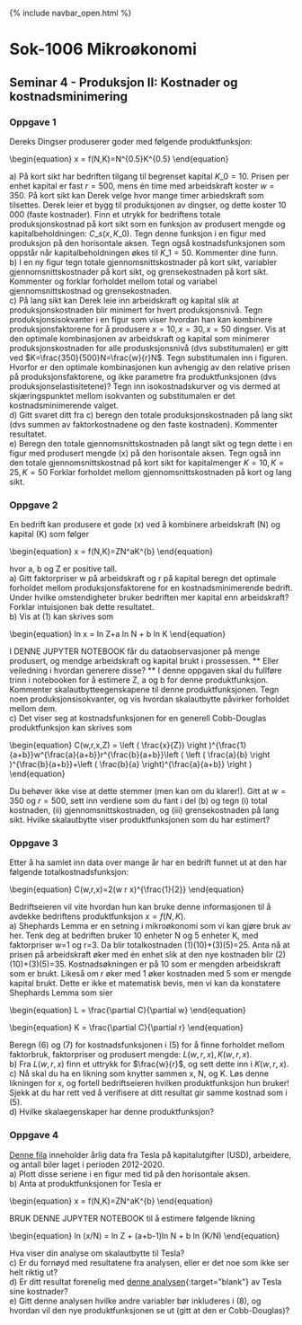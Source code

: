 {% include navbar_open.html %}
# Sok-1006 Mikroøkonomi   

## Seminar 4 - Produksjon II: Kostnader og kostnadsminimering   

   

### Oppgave 1   

Dereks Dingser produserer goder med følgende produktfunksjon:


\begin{equation}
    x = f(N,K)=N^{0.5}K^{0.5}
\end{equation}

a) På kort sikt har bedriften tilgang til begrenset kapital $K\_0=10$. Prisen per enhet kapital er fast $r=500$, mens én time med arbeidskraft koster $w=350$. På kort sikt kan Derek velge hvor mange timer arbiedskraft som tilsettes. Derek leier et bygg til produksjonen av dingser, og dette koster 10 000 (faste kostnader). Finn et utrykk for bedriftens totale produksjonskostnad på kort sikt som en funksjon av produsert mengde og kapitalbeholdningen: $C\_s(x, K\_0)$. Tegn denne funksjon i en figur med produksjon på den horisontale aksen. Tegn også kostnadsfunksjonen som oppstår når kapitalbeholdningen økes til $K\_1=50$. Kommenter dine funn.   
b) I en ny figur tegn totale gjennomsnittskostnader på kort sikt, variabler gjennomsnittskostnader på kort sikt, og grensekostnaden på kort sikt. Kommenter og forklar forholdet mellom  total og variabel gjennomsnittskostnad og grensekostnaden.   
c) På lang sikt kan Derek leie inn arbeidskraft og kapital slik at produksjonskostnaden blir minimert for hvert produksjonsnivå. Tegn produksjonsisokvanter i en figur som viser hvordan han kan kombinere produksjonsfaktorene for å produsere $x=10, x=30, x=50$ dingser. Vis at den optimale kombinasjonen av arbeidskraft og kapital som minimerer produksjonskostnaden for alle produsksjonsnivå (dvs substitumalen) er gitt ved $K=\frac{350}{500}N=\frac{w}{r}N$. Tegn substitumalen inn i figuren. Hvorfor er den optimale kombinasjonen kun avhengig av den relative prisen på produksjonsfaktorene, og ikke parametre fra produktfunksjonen (dvs produksjonselastisitetene)? Tegn inn isokostnadskurver og vis dermed at skjæringspunktet mellom isokvanten og substitumalen er det kostnadsminimerende valget.   
d) Gitt svaret ditt fra c) beregn den totale produksjonskostnaden på lang sikt (dvs summen av faktorkostnadene og den faste kostnaden). Kommenter resultatet.   
e) Beregn den totale gjennomsnittskostnaden på langt sikt og tegn dette i en figur med produsert mengde (x) på den horisontale aksen. Tegn også inn den totale gjennomsnittskostnad på kort sikt for kapitalmenger $K=10, K=25, K=50$ Forklar forholdet mellom gjennomsnittskostnaden på kort og lang sikt.   




### Oppgave 2   

En bedrift kan produsere et gode (x) ved å kombinere arbeidskraft (N) og kapital (K) som følger


\begin{equation}
   x = f(N,K)=ZN^aK^{b}
\end{equation}

hvor a, b og Z er positive tall.   
a) Gitt faktorpriser w på arbeidskraft og r på kapital beregn det optimale forholdet mellom produksjonsfaktorene for en kostnadsminimerende bedrift. Under hvilke omstendigheter bruker bedriften mer kapital enn arbeidskraft? Forklar intuisjonen bak dette resultatet.    
b) Vis at (1) kan skrives som 


\begin{equation}
  ln x = ln Z+a ln N + b ln K
\end{equation}


I DENNE JUPYTER NOTEBOOK får du dataobservasjoner på menge produsert, og mendge arbeidskraft og kapital brukt i prossessen. ** Eller veiledning i hvordan generere disse? ** I denne oppgaven skal du fullføre trinn i notebooken for å estimere Z, a og b for denne produktfunksjon. Kommenter skalautbytteegenskapene til denne produktfunksjonen. Tegn noen produksjonsisokvanter, og vis hvordan skalautbytte påvirker forholdet mellom dem.          
c) Det viser seg at kostnadsfunksjonen for en generell Cobb-Douglas produktfunksjon kan skrives som 


\begin{equation}
   C(w,r,x,Z) = \left ( \frac{x}{Z}) \right )^{\frac{1}{a+b}}w^{\frac{a}{a+b}}r^{\frac{b}{a+b}}\left ( \left ( \frac{a}{b} \right )^{\frac{b}{a+b}}+\left ( \frac{b}{a} \right)^{\frac{a}{a+b}} \right )
\end{equation}

Du behøver ikke vise at dette stemmer (men kan om du klarer!). Gitt at $w=350$ og $r=500$, sett inn verdiene som du fant i del (b) og tegn (i) total kostnaden, (ii) gjennomsnittskostnaden, og (iii) grensekostnaden på lang sikt. Hvilke skalautbytte viser produktfunksjonen som du har estimert?   


### Oppgave 3   

Etter å ha samlet inn data over mange år har en bedrift funnet ut at den har følgende totalkostnadsfunksjon:


\begin{equation}
   C(w,r,x)=2(w r x)^{\frac{1}{2}}
\end{equation}

Bedriftseieren vil vite hvordan hun kan bruke denne informasjonen til å avdekke bedriftens produktfunksjon $x=f(N,K)$.    
a) Shephards Lemma er en setning i mikroøkonomi som vi kan gjøre bruk av her. Tenk deg at bedriften bruker 10 enheter N og 5 enheter K, med faktorpriser w=1 og r=3. Da blir totalkostnaden (1)(10)+(3)(5)=25. Anta nå at prisen på arbeidskraft øker med én enhet slik at den nye kostnaden blir (2)(10)+(3)(5)=35. Kostnadsøkningen er på 10 som er mengden arbeidskraft som er brukt. Likeså om r øker med 1 øker kostnaden med 5 som er mengde kapital brukt. Dette er ikke et matematisk bevis, men vi kan da konstatere Shephards Lemma som sier


\begin{equation}
   L = \frac{\partial C}{\partial w}
\end{equation}

\begin{equation}
   K = \frac{\partial C}{\partial r}
\end{equation}

Beregn (6) og (7) for kostnadsfunksjonen i (5) for å finne forholdet mellom faktorbruk, faktorpriser og produsert mengde: $L(w, r, x), K(w, r, x)$.   
b) Fra $L(w, r, x)$ finn et uttrykk for $\frac{w}{r}$, og sett dette inn i $K(w, r, x)$.   
c) Nå skal du ha en likning som knytter sammen x, N, og K. Løs denne likningen for x, og fortell bedriftseieren hvilken produktfunksjon hun bruker! Sjekk at du har rett ved å verifisere at ditt resultat gir samme kostnad som i (5).     
d) Hvilke skalaegenskaper har denne produktfunksjon?   




### Oppgave 4   

[Denne fila](/seminarer/tesladata.csv) inneholder årlig data fra Tesla på kapitalutgifter (USD), arbeidere, og antall biler laget i perioden 2012-2020.    
a) Plott disse seriene i en figur med tid på den horisontale aksen.   
b) Anta at produktfunksjonen for Tesla er


\begin{equation}
   x = f(N,K)=ZN^aK^{b}
\end{equation}

BRUK DENNE JUPYTER NOTEBOOK til å estimere følgende likning


\begin{equation}
  ln (x/N) = ln Z + (a+b-1)ln N + b ln (K/N)
\end{equation}

Hva viser din analyse om skalautbytte til Tesla?    
c) Er du fornøyd med resultatene fra analysen, eller er det noe som ikke ser helt riktig ut?    
d) Er ditt resultat forenelig med [denne analysen](https://cleantechnica.com/2018/07/22/peeking-behind-teslas-cost-of-materials-curtain/){:target="blank"} av Tesla sine kostnader?   
e) Gitt denne analysen hvilke andre variabler bør inkluderes i (8), og hvordan vil den nye produktfunksjonen se ut (gitt at den er Cobb-Douglas)? 




